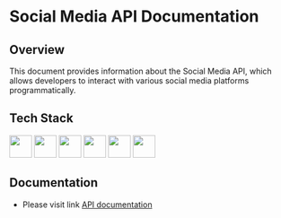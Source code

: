 # Social Media API Documentation

## Overview
This document provides information about the Social Media API, which allows developers to interact with various social media platforms programmatically.

## Tech Stack
<img src="https://cdn.jsdelivr.net/npm/programming-languages-logos/src/javascript/javascript.png" height="40"> <img src="https://cdn.jsdelivr.net/gh/devicons/devicon@latest/icons/nodejs/nodejs-original-wordmark.svg" height="40" />  <img src="https://cdn.jsdelivr.net/gh/devicons/devicon@latest/icons/express/express-original-wordmark.svg" height="40" /> <img src="https://cdn.jsdelivr.net/gh/devicons/devicon@latest/icons/mongodb/mongodb-original-wordmark.svg" height="40" />  <img src="https://cdn.jsdelivr.net/gh/devicons/devicon@latest/icons/mongoose/mongoose-original-wordmark.svg" height="40"/> <img src="https://cdn.jsdelivr.net/gh/devicons/devicon@latest/icons/swagger/swagger-original.svg" height="40"/>
          
          

## Documentation
- Please visit link <a href="https://social-media-api-1caq.onrender.com/api-docs">API documentation </a>

